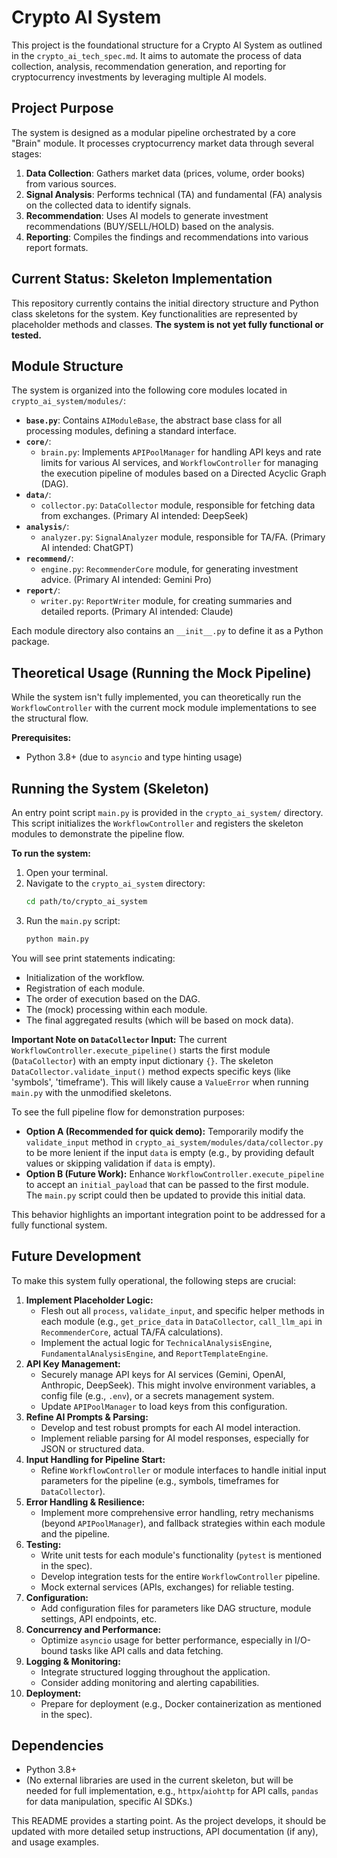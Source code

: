 # Crypto AI System

This project is the foundational structure for a Crypto AI System as outlined in the `crypto_ai_tech_spec.md`. It aims to automate the process of data collection, analysis, recommendation generation, and reporting for cryptocurrency investments by leveraging multiple AI models.

## Project Purpose

The system is designed as a modular pipeline orchestrated by a core "Brain" module. It processes cryptocurrency market data through several stages:
1.  **Data Collection**: Gathers market data (prices, volume, order books) from various sources.
2.  **Signal Analysis**: Performs technical (TA) and fundamental (FA) analysis on the collected data to identify signals.
3.  **Recommendation**: Uses AI models to generate investment recommendations (BUY/SELL/HOLD) based on the analysis.
4.  **Reporting**: Compiles the findings and recommendations into various report formats.

## Current Status: Skeleton Implementation

This repository currently contains the initial directory structure and Python class skeletons for the system. Key functionalities are represented by placeholder methods and classes. **The system is not yet fully functional or tested.**

## Module Structure

The system is organized into the following core modules located in `crypto_ai_system/modules/`:

*   **`base.py`**: Contains `AIModuleBase`, the abstract base class for all processing modules, defining a standard interface.
*   **`core/`**:
    *   `brain.py`: Implements `APIPoolManager` for handling API keys and rate limits for various AI services, and `WorkflowController` for managing the execution pipeline of modules based on a Directed Acyclic Graph (DAG).
*   **`data/`**:
    *   `collector.py`: `DataCollector` module, responsible for fetching data from exchanges. (Primary AI intended: DeepSeek)
*   **`analysis/`**:
    *   `analyzer.py`: `SignalAnalyzer` module, responsible for TA/FA. (Primary AI intended: ChatGPT)
*   **`recommend/`**:
    *   `engine.py`: `RecommenderCore` module, for generating investment advice. (Primary AI intended: Gemini Pro)
*   **`report/`**:
    *   `writer.py`: `ReportWriter` module, for creating summaries and detailed reports. (Primary AI intended: Claude)

Each module directory also contains an `__init__.py` to define it as a Python package.

## Theoretical Usage (Running the Mock Pipeline)

While the system isn't fully implemented, you can theoretically run the `WorkflowController` with the current mock module implementations to see the structural flow.

**Prerequisites:**
*   Python 3.8+ (due to `asyncio` and type hinting usage)

## Running the System (Skeleton)

An entry point script `main.py` is provided in the `crypto_ai_system/` directory. This script initializes the `WorkflowController` and registers the skeleton modules to demonstrate the pipeline flow.

**To run the system:**

1.  Open your terminal.
2.  Navigate to the `crypto_ai_system` directory:
    ```bash
    cd path/to/crypto_ai_system
    ```
3.  Run the `main.py` script:
    ```bash
    python main.py
    ```

You will see print statements indicating:
*   Initialization of the workflow.
*   Registration of each module.
*   The order of execution based on the DAG.
*   The (mock) processing within each module.
*   The final aggregated results (which will be based on mock data).

**Important Note on `DataCollector` Input:**
The current `WorkflowController.execute_pipeline()` starts the first module (`DataCollector`) with an empty input dictionary `{}`. The skeleton `DataCollector.validate_input()` method expects specific keys (like 'symbols', 'timeframe'). This will likely cause a `ValueError` when running `main.py` with the unmodified skeletons.

To see the full pipeline flow for demonstration purposes:
*   **Option A (Recommended for quick demo):** Temporarily modify the `validate_input` method in `crypto_ai_system/modules/data/collector.py` to be more lenient if the input `data` is empty (e.g., by providing default values or skipping validation if `data` is empty).
*   **Option B (Future Work):** Enhance `WorkflowController.execute_pipeline` to accept an `initial_payload` that can be passed to the first module. The `main.py` script could then be updated to provide this initial data.

This behavior highlights an important integration point to be addressed for a fully functional system.

## Future Development

To make this system fully operational, the following steps are crucial:

1.  **Implement Placeholder Logic:**
    *   Flesh out all `process`, `validate_input`, and specific helper methods in each module (e.g., `get_price_data` in `DataCollector`, `call_llm_api` in `RecommenderCore`, actual TA/FA calculations).
    *   Implement the actual logic for `TechnicalAnalysisEngine`, `FundamentalAnalysisEngine`, and `ReportTemplateEngine`.
2.  **API Key Management:**
    *   Securely manage API keys for AI services (Gemini, OpenAI, Anthropic, DeepSeek). This might involve environment variables, a config file (e.g., `.env`), or a secrets management system.
    *   Update `APIPoolManager` to load keys from this configuration.
3.  **Refine AI Prompts & Parsing:**
    *   Develop and test robust prompts for each AI model interaction.
    *   Implement reliable parsing for AI model responses, especially for JSON or structured data.
4.  **Input Handling for Pipeline Start:**
    *   Refine `WorkflowController` or module interfaces to handle initial input parameters for the pipeline (e.g., symbols, timeframes for `DataCollector`).
5.  **Error Handling & Resilience:**
    *   Implement more comprehensive error handling, retry mechanisms (beyond `APIPoolManager`), and fallback strategies within each module and the pipeline.
6.  **Testing:**
    *   Write unit tests for each module's functionality (`pytest` is mentioned in the spec).
    *   Develop integration tests for the entire `WorkflowController` pipeline.
    *   Mock external services (APIs, exchanges) for reliable testing.
7.  **Configuration:**
    *   Add configuration files for parameters like DAG structure, module settings, API endpoints, etc.
8.  **Concurrency and Performance:**
    *   Optimize `asyncio` usage for better performance, especially in I/O-bound tasks like API calls and data fetching.
9.  **Logging & Monitoring:**
    *   Integrate structured logging throughout the application.
    *   Consider adding monitoring and alerting capabilities.
10. **Deployment:**
    *   Prepare for deployment (e.g., Docker containerization as mentioned in the spec).

## Dependencies
*   Python 3.8+
*   (No external libraries are used in the current skeleton, but will be needed for full implementation, e.g., `httpx`/`aiohttp` for API calls, `pandas` for data manipulation, specific AI SDKs.)

This README provides a starting point. As the project develops, it should be updated with more detailed setup instructions, API documentation (if any), and usage examples.

